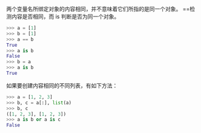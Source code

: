 两个变量名所绑定对象的内容相同，并不意味着它们所指的是同一个对象。
\==检测内容是否相同，而 is 判断是否为同一个对象。
```python
>>> a = [1]
>>> b = [1]
>>> a == b
True
>>> a is b
False
>>> b = a
>>> a is b
True
```

如果要创建内容相同的不同列表，有如下方法：
```python
>>> a = [1, 2, 3]
>>> b, c = a[:], list(a)
>>> b, c
([1, 2, 3], [1, 2, 3])
>>> a is b or a is c
False
```
